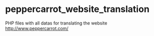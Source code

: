 # peppercarrot_website_translation
PHP files with all datas for translating the website http://www.peppercarrot.com/ 
